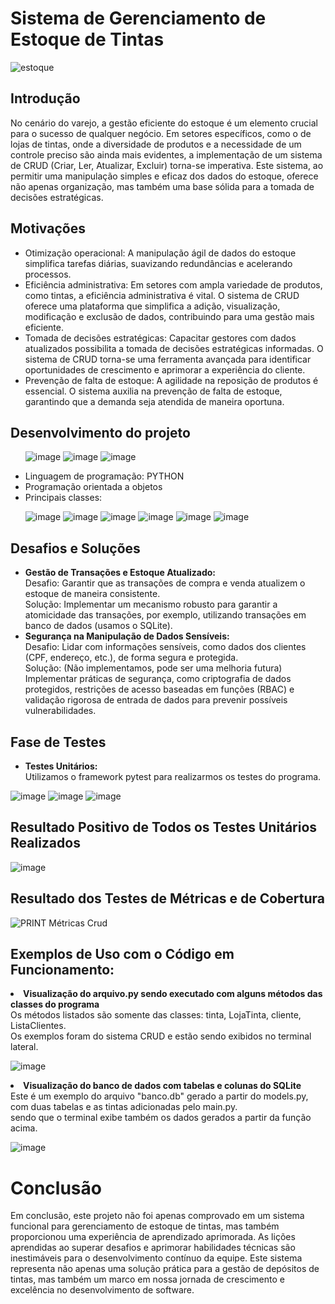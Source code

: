 <h1>Sistema de Gerenciamento de Estoque de Tintas</h1>

![estoque](https://github.com/Controle-de-estoque-Grupo-6-Trabalho-A3/APRESENTACAO/assets/143462705/5c59ac02-5c6b-4205-8731-175aff9d4e45)

<h2>Introdução</h2>

No cenário do varejo, a gestão eficiente do estoque é um elemento crucial para o sucesso de qualquer negócio. Em setores específicos, como o de lojas de tintas, onde a diversidade de produtos e a necessidade de um controle preciso são ainda mais evidentes, a implementação de um sistema de CRUD (Criar, Ler, Atualizar, Excluir) torna-se imperativa. Este sistema, ao permitir uma manipulação simples e eficaz dos dados do estoque, oferece não apenas organização, mas também uma base sólida para a tomada de decisões estratégicas.

<h2>Motivações</h2>

<ul>
  <li>Otimização operacional: A manipulação ágil de dados do estoque simplifica tarefas diárias, suavizando redundâncias e acelerando processos.</li>
  <li>Eficiência administrativa: Em setores com ampla variedade de produtos, como tintas, a eficiência administrativa é vital. O sistema de CRUD oferece uma plataforma que simplifica a adição, visualização, modificação e exclusão de dados, contribuindo para uma gestão mais eficiente.</li>
  <li>Tomada de decisões estratégicas: Capacitar gestores com dados atualizados possibilita a tomada de decisões estratégicas informadas. O sistema de CRUD torna-se uma ferramenta avançada para identificar oportunidades de crescimento e aprimorar a experiência do cliente.</li>
  <li>Prevenção de falta de estoque: A agilidade na reposição de produtos é essencial. O sistema auxilia na prevenção de falta de estoque, garantindo que a demanda seja atendida de maneira oportuna.</li>
</ul>

<h2>Desenvolvimento do projeto</h2>
<ul>
  
![image](https://github.com/Controle-de-estoque-Grupo-6-Trabalho-A3/APRESENTACAO/assets/132380444/c3c75900-25bc-4079-a334-44c898ab04a1)
![image](https://github.com/Controle-de-estoque-Grupo-6-Trabalho-A3/APRESENTACAO/assets/132380444/5654a587-0c60-441b-a2c6-81e7778359d2)
![image](https://github.com/Controle-de-estoque-Grupo-6-Trabalho-A3/APRESENTACAO/assets/132380444/7ce22f98-27da-4871-bd2a-9979449be7f1)

  <li>Linguagem de programação: PYTHON</li>
  <li>Programação orientada a objetos</li>
  <li>Principais classes:</li>
    
![image](https://github.com/Controle-de-estoque-Grupo-6-Trabalho-A3/APRESENTACAO/assets/143462705/ec7e5691-f9f7-4045-aee5-237092c886ec)
![image](https://github.com/Controle-de-estoque-Grupo-6-Trabalho-A3/APRESENTACAO/assets/143462705/461ec994-99d5-4a28-a135-375e84c5f221)
![image](https://github.com/Controle-de-estoque-Grupo-6-Trabalho-A3/APRESENTACAO/assets/143462705/2714e1fe-fcad-4357-9fe7-847a9c8fe830)
![image](https://github.com/Controle-de-estoque-Grupo-6-Trabalho-A3/APRESENTACAO/assets/143462705/92f2071c-6c85-4539-a9e8-3038272fef8b)
![image](https://github.com/Controle-de-estoque-Grupo-6-Trabalho-A3/APRESENTACAO/assets/143462705/d8f698d7-4f31-44f7-b184-73f6765dbc21)
![image](https://github.com/Controle-de-estoque-Grupo-6-Trabalho-A3/APRESENTACAO/assets/143462705/32a1768d-722f-4bf5-9ee4-b7a3023eba87)

  </ul>
</li>

<h2>Desafios e Soluções</h2>
<ul>
  <li>
    <strong>Gestão de Transações e Estoque Atualizado:</strong>
    <br>Desafio: Garantir que as transações de compra e venda atualizem o estoque de maneira consistente.
    <br>Solução: Implementar um mecanismo robusto para garantir a atomicidade das transações, por exemplo, utilizando transações em banco de dados (usamos o SQLite).
  </li>
  <li>
    <strong>Segurança na Manipulação de Dados Sensíveis:</strong>
    <br>Desafio: Lidar com informações sensíveis, como dados dos clientes (CPF, endereço, etc.), de forma segura e protegida.
    <br>Solução: (Não implementamos, pode ser uma melhoria futura) Implementar práticas de segurança, como criptografia de dados protegidos, restrições de acesso baseadas em funções (RBAC) e validação rigorosa de entrada de dados para prevenir possíveis vulnerabilidades.
  </li>
</ul>

<h2>Fase de Testes</h2>
<ul>
  <li>
    <strong>Testes Unitários:</strong>
    <br>Utilizamos o framework pytest para realizarmos os testes do programa.
  </li>
</ul>

![image](https://github.com/Controle-de-estoque-Grupo-6-Trabalho-A3/APRESENTACAO/assets/143462705/32dd81ee-1ed9-444a-8b3b-42884dd11c12)
![image](https://github.com/Controle-de-estoque-Grupo-6-Trabalho-A3/APRESENTACAO/assets/143462705/827bb0be-4ef1-4ef9-a977-5af4ddc9e179)
![image](https://github.com/Controle-de-estoque-Grupo-6-Trabalho-A3/APRESENTACAO/assets/143462705/6fbec333-dc86-4cd2-9cf2-00c898b52061)

<h2>Resultado Positivo de Todos os Testes Unitários Realizados</h2> 

![image](https://github.com/Controle-de-estoque-Grupo-6-Trabalho-A3/APRESENTACAO/assets/132380444/f966669c-3397-4cb5-be41-ef7a4a61e127)

<h2>Resultado dos Testes de Métricas e de Cobertura</h2>

![PRINT Métricas Crud](https://github.com/Controle-de-estoque-Grupo-6-Trabalho-A3/APRESENTACAO/assets/143462705/5087f64c-4333-4d5d-8913-d66ee5f39db3)

<h2>Exemplos de Uso com o Código em Funcionamento:</h2>
<!-- COLOCAR PRINT DO CÓDIGO RODANDO AQUI -->
<li>
    <strong>Visualização do arquivo.py sendo executado com alguns métodos das classes do programa</strong>
    <br>Os métodos listados são somente das classes: tinta, LojaTinta, cliente, ListaClientes.
    <br>Os exemplos foram do sistema CRUD e estão sendo exibidos no terminal lateral.
  </li>

![image](https://github.com/Controle-de-estoque-Grupo-6-Trabalho-A3/APRESENTACAO/assets/132380444/a101a8e9-28e0-4327-9a1a-cad99dc8fa15)


<li>
    <strong>Visualização do banco de dados com tabelas e colunas do SQLite</strong>
    <br>Este é um exemplo do arquivo "banco.db" gerado a partir do models.py, com duas tabelas e as tintas adicionadas pelo main.py.
    <br>sendo que o terminal exibe também os dados gerados a partir da função acima.
  </li>

![image](https://github.com/Controle-de-estoque-Grupo-6-Trabalho-A3/APRESENTACAO/assets/132380444/46d62569-173d-40da-bd66-00112903e9d5)


# Conclusão
Em conclusão, este projeto não foi apenas comprovado em um sistema funcional para gerenciamento de estoque de tintas, mas também proporcionou uma experiência de aprendizado aprimorada. As lições aprendidas ao superar desafios e aprimorar habilidades técnicas são inestimáveis ​​para o desenvolvimento contínuo da equipe. Este sistema representa não apenas uma solução prática para a gestão de depósitos de tintas, mas também um marco em nossa jornada de crescimento e excelência no desenvolvimento de software.
